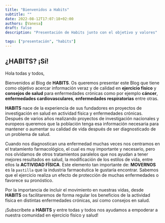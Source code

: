 ```yaml
---
title: "Bienvenidos a Habits"
subtitle: ""
date: 2022-08-12T17:07:18+02:00
authors: [Vanesa]
draft: false
description: "Presentación de Habits junto con el objetivo y valores"

tags: ["presentación", "habits"]
---
```


## ¿HABITS? ¡Sí!

Hola todas y todos,

Bienvenidos al Blog de **HABITS**. Os queremos presentar este Blog que tiene como objetivo acercar información veraz y de calidad en **ejercicio físico** y **consejos de salud** para enfermedades crónicas como por ejemplo **cáncer**, **enfermedades cardiovasculares**, **enfermedades respiratorias** entre otras.

**HABITS** nace de la experiencia de sus fundadores en proyectos de investigación en salud en actividad física y enfermedades crónicas. Después de varios años realizando proyectos de investigación nacionales y europeos queremos que la población tenga esa información necesaria para mantener o aumentar su calidad de vida después de ser diagnosticado de un problema de salud.

Cuando nos diagnostican una enfermedad muchas veces nos centramos en el tratamiento farmacológico, el cual es muy importante y necesario, pero nos olvidamos de otros tratamientos paralelos que nos ayudan a tener mejores resultados en salud, la modificación de los estilos de vida, entre ellos la **ACTIVIDAD FÍSICA**. Este elemento tan importante de: **MOVERNOS** es la `pastilla` que la industria farmacéutica le gustaría encontrar. Sabemos que el ejercicio realiza un efecto de protección de muchas enfermedades o favorece su pronóstico.

Por la importancia de incluir el movimiento en nuestras vidas, desde **HABITS** os facilitaremos de forma regular los beneficios de la actividad física en distintas enfermedades crónicas, así como consejos en salud.

¡Subscríbete a **HABITS** y entre todas y todos nos ayudamos a empoderar a nuestra comunidad en ejercicio físico y salud!

